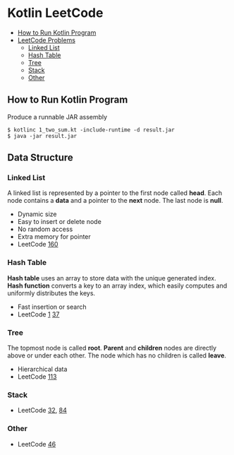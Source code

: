# Kotlin LeetCode
- [How to Run Kotlin Program](#how-to-run-kotlin-program)    
- [LeetCode Problems](https://leetcode.com/problemset/all/)    
    * [Linked List](#linked-list)
    * [Hash Table](#hash-table)
    * [Tree](#tree)
    * [Stack](#stack)
    * [Other](#other)

## How to Run Kotlin Program 
Produce a runnable JAR assembly

    $ kotlinc 1_two_sum.kt -include-runtime -d result.jar
    $ java -jar result.jar

## Data Structure

### Linked List
A linked list is represented by a pointer to the first node called **head**.
Each node contains a **data** and a pointer to the **next** node. 
The last node is **null**.
- Dynamic size
- Easy to insert or delete node
- No random access
- Extra memory for pointer
- LeetCode
[160](https://leetcode.com/problems/intersection-of-two-linked-lists/#/description)

### Hash Table
**Hash table** uses an array to store data with the unique generated index.
**Hash function** converts a key to an array index, 
which easily computes and uniformly distributes the keys.
- Fast insertion or search
- LeetCode
[1](https://leetcode.com/problems/two-sum/description/)
[37](https://leetcode.com/problems/sudoku-solver/#/description)

### Tree
The topmost node is called **root**. 
**Parent** and **children** nodes are directly above or under each other.
The node which has no children is called **leave**.
- Hierarchical data
- LeetCode
[113](https://leetcode.com/problems/path-sum-ii/#/description)

### Stack
- LeetCode
[32](https://leetcode.com/problems/longest-valid-parentheses/#/description),
[84](https://leetcode.com/problems/largest-rectangle-in-histogram/#/description)

### Other
- LeetCode
[46](https://leetcode.com/problems/permutations/#/description)